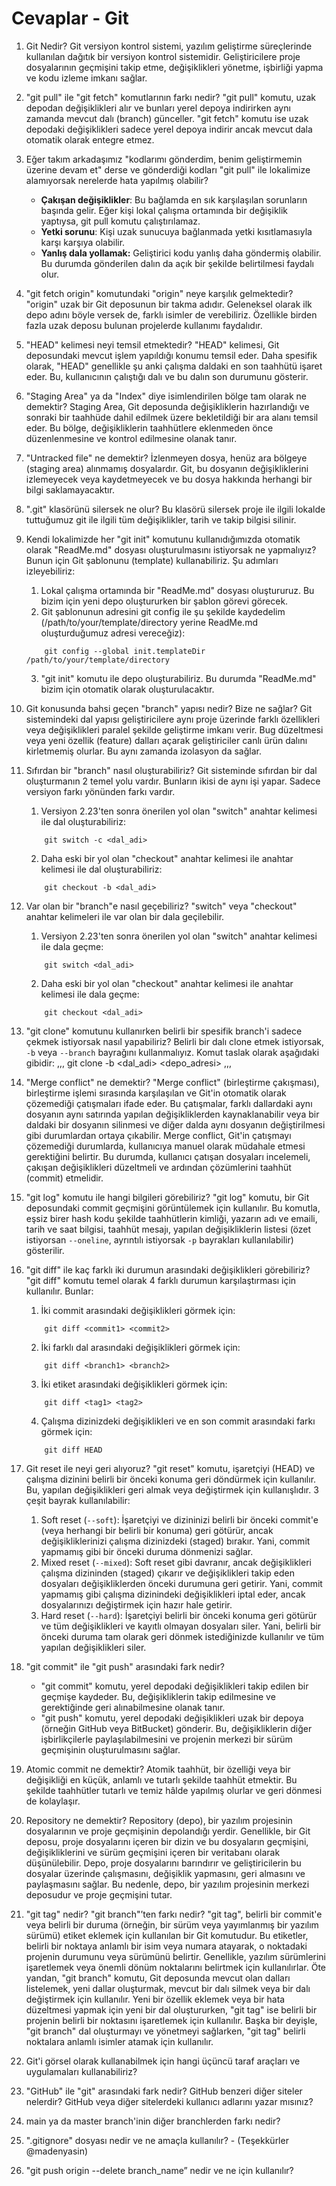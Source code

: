 # Cevaplar - Git

1. Git Nedir?
    Git versiyon kontrol sistemi, yazılım geliştirme süreçlerinde kullanılan dağıtık bir versiyon kontrol sistemidir. Geliştiricilere proje dosyalarının geçmişini takip etme, değişiklikleri yönetme, işbirliği yapma ve kodu izleme imkanı sağlar.

2. "git pull" ile "git fetch" komutlarının farkı nedir?
    "git pull" komutu, uzak depodan değişiklikleri alır ve bunları yerel depoya indirirken aynı zamanda mevcut dalı (branch) günceller. "git fetch" komutu ise uzak depodaki değişiklikleri sadece yerel depoya indirir ancak mevcut dala otomatik olarak entegre etmez.

3. Eğer takım arkadaşımız "kodlarımı gönderdim, benim geliştirmemin üzerine devam et" derse ve gönderdiği kodları "git pull" ile lokalimize alamıyorsak nerelerde hata yapılmış olabilir?
    * **Çakışan değişiklikler**: Bu bağlamda en sık karşılaşılan sorunların başında gelir. Eğer kişi lokal çalışma ortamında bir değişiklik yaptıysa, git pull komutu çalıştırılamaz.
    * **Yetki sorunu**: Kişi uzak sunucuya bağlanmada yetki kısıtlamasıyla karşı karşıya olabilir.
    * **Yanlış dala yollamak:** Geliştirici kodu yanlış daha göndermiş olabilir. Bu durumda gönderilen dalın da açık bir şekilde belirtilmesi faydalı olur.

4. "git fetch origin" komutundaki "origin" neye karşılık gelmektedir?
    "origin" uzak bir Git deposunun bir takma adıdır. Geleneksel olarak ilk depo adını böyle versek de, farklı isimler de verebiliriz. Özellikle birden fazla uzak deposu bulunan projelerde kullanımı faydalıdır.

5. "HEAD" kelimesi neyi temsil etmektedir?
    "HEAD" kelimesi, Git deposundaki mevcut işlem yapıldığı konumu temsil eder. Daha spesifik olarak, "HEAD" genellikle şu anki çalışma daldaki en son taahhütü işaret eder. Bu, kullanıcının çalıştığı dalı ve bu dalın son durumunu gösterir.

6. "Staging Area" ya da "Index" diye isimlendirilen bölge tam olarak ne demektir?
    Staging Area, Git deposunda değişikliklerin hazırlandığı ve sonraki bir taahhüde dahil edilmek üzere bekletildiği bir ara alanı temsil eder. Bu bölge, değişikliklerin taahhütlere eklenmeden önce düzenlenmesine ve kontrol edilmesine olanak tanır.  

7. "Untracked file" ne demektir?
    İzlenmeyen dosya, henüz ara bölgeye (staging area) alınmamış dosyalardır. Git, bu dosyanın değişikliklerini izlemeyecek veya kaydetmeyecek ve bu dosya hakkında herhangi bir bilgi saklamayacaktır. 

8. ".git" klasörünü silersek ne olur?
    Bu klasörü silersek proje ile ilgili lokalde tuttuğumuz git ile ilgili tüm değişiklikler, tarih ve takip bilgisi silinir.

9. Kendi lokalimizde her "git init" komutunu kullanıdığımızda otomatik olarak "ReadMe.md" dosyası oluşturulmasını istiyorsak ne yapmalıyız?
    Bunun için Git şablonunu (template) kullanabiliriz. Şu adımları izleyebiliriz:
    1. Lokal çalışma ortamında bir "ReadMe.md" dosyası oluştururuz. Bu bizim için yeni depo oluştururken bir şablon görevi görecek.
    2. Git şablonunun adresini git config ile şu şekilde kaydedelim (/path/to/your/template/directory yerine ReadMe.md oluşturduğumuz adresi vereceğiz):
    ```
        git config --global init.templateDir /path/to/your/template/directory
    ```
    3. "git init" komutu ile depo oluşturabiliriz. Bu durumda "ReadMe.md" bizim için otomatik olarak oluşturulacaktır.

10. Git konusunda bahsi geçen "branch" yapısı nedir? Bize ne sağlar?
    Git sistemindeki dal yapısı geliştiricilere aynı proje üzerinde farklı özellikleri veya değişiklikleri paralel şekilde geliştirme imkanı verir. Bug düzeltmesi veya yeni özellik (feature) dalları açarak geliştiriciler canlı ürün dalını kirletmemiş olurlar. Bu aynı zamanda izolasyon da sağlar.

11. Sıfırdan bir "branch" nasıl oluşturabiliriz?
    Git sisteminde sıfırdan bir dal oluşturmanın 2 temel yolu vardır. Bunların ikisi de aynı işi yapar. Sadece versiyon farkı yönünden farkı vardır.
    1. Versiyon 2.23'ten sonra önerilen yol olan "switch" anahtar kelimesi ile dal oluşturabiliriz:
    ```
        git switch -c <dal_adi>
    ```
    2. Daha eski bir yol olan "checkout" anahtar kelimesi ile anahtar kelimesi ile dal oluşturabiliriz:
    ```
        git checkout -b <dal_adi>
    ```

12. Var olan bir "branch"e nasıl geçebiliriz?
    "switch" veya "checkout" anahtar kelimeleri ile var olan bir dala geçilebilir.
    1. Versiyon 2.23'ten sonra önerilen yol olan "switch" anahtar kelimesi ile dala geçme:
    ```
        git switch <dal_adi>
    ```
    2. Daha eski bir yol olan "checkout" anahtar kelimesi ile anahtar kelimesi ile dala geçme:
    ```
        git checkout <dal_adi>

13. "git clone" komutunu kullanırken belirli bir spesifik branch'i sadece çekmek istiyorsak nasıl yapabiliriz?
    Belirli bir dalı clone etmek istiyorsak, `-b` veya `--branch` bayrağını kullanmalıyız. Komut taslak olarak aşağıdaki gibidir:
    ,,,
        git clone -b <dal_adi> <depo_adresi>
    ,,,

14. "Merge conflict" ne demektir?
    "Merge conflict" (birleştirme çakışması), birleştirme işlemi sırasında karşılaşılan ve Git'in otomatik olarak çözemediği çatışmaları ifade eder. Bu çatışmalar, farklı dallardaki aynı dosyanın aynı satırında yapılan değişikliklerden kaynaklanabilir veya bir daldaki bir dosyanın silinmesi ve diğer dalda aynı dosyanın değiştirilmesi gibi durumlardan ortaya çıkabilir. Merge conflict, Git'in çatışmayı çözemediği durumlarda, kullanıcıya manuel olarak müdahale etmesi gerektiğini belirtir. Bu durumda, kullanıcı çatışan dosyaları incelemeli, çakışan değişiklikleri düzeltmeli ve ardından çözümlerini taahhüt (commit) etmelidir.

15. "git log" komutu ile hangi bilgileri görebiliriz?
    "git log" komutu, bir Git deposundaki commit geçmişini görüntülemek için kullanılır. Bu komutla, eşsiz birer hash kodu şekilde taahhütlerin kimliği, yazarın adı ve emaili, tarih ve saat bilgisi, taahhüt mesajı, yapılan değişikliklerin listesi (özet istiyorsan `--oneline`, ayrıntılı istiyorsak `-p` bayrakları kullanılabilir) gösterilir.

16. "git diff" ile kaç farklı iki durumun arasındaki değişiklikleri görebiliriz?
    "git diff" komutu temel olarak 4 farklı durumun karşılaştırması için kullanılır. Bunlar:
    1. İki commit arasındaki değişiklikleri görmek için:
    ```
        git diff <commit1> <commit2>
    ```
    2. İki farklı dal arasındaki değişiklikleri görmek için:
    ```
        git diff <branch1> <branch2>
    ```
    3. İki etiket arasındaki değişiklikleri görmek için:
    ```
        git diff <tag1> <tag2>
    ```
    4. Çalışma dizinizdeki değişiklikleri ve en son commit arasındaki farkı görmek için:
    ```
        git diff HEAD
    ```

17. Git reset ile neyi geri alıyoruz?
    "git reset" komutu, işaretçiyi (HEAD) ve çalışma dizinini belirli bir önceki konuma geri döndürmek için kullanılır. Bu, yapılan değişiklikleri geri almak veya değiştirmek için kullanışlıdır. 3 çeşit bayrak kullanılabilir:
    
    1. Soft reset (`--soft`): İşaretçiyi ve dizininizi belirli bir önceki commit'e (veya herhangi bir belirli bir konuma) geri götürür, ancak değişikliklerinizi çalışma dizinizdeki (staged) bırakır. Yani, commit yapmamış gibi bir önceki duruma dönmenizi sağlar.
    2. Mixed reset (`--mixed`): Soft reset gibi davranır, ancak değişiklikleri çalışma dizininden (staged) çıkarır ve değişiklikleri takip eden dosyaları değişikliklerden önceki durumuna geri getirir. Yani, commit yapmamış gibi çalışma dizinindeki değişiklikleri iptal eder, ancak dosyalarınızı değiştirmek için hazır hale getirir.
    3. Hard reset (`--hard`): İşaretçiyi belirli bir önceki konuma geri götürür ve tüm değişiklikleri ve kayıtlı olmayan dosyaları siler. Yani, belirli bir önceki duruma tam olarak geri dönmek istediğinizde kullanılır ve tüm yapılan değişiklikleri siler.

18. "git commit" ile "git push" arasındaki fark nedir?
    * "git commit" komutu, yerel depodaki değişiklikleri takip edilen bir geçmişe kaydeder. Bu, değişikliklerin takip edilmesine ve gerektiğinde geri alınabilmesine olanak tanır.
    * "git push" komutu, yerel depodaki değişiklikleri uzak bir depoya (örneğin GitHub veya BitBucket) gönderir. Bu, değişikliklerin diğer işbirlikçilerle paylaşılabilmesini ve projenin merkezi bir sürüm geçmişinin oluşturulmasını sağlar.

19. Atomic commit ne demektir?
    Atomik taahhüt, bir özelliği veya bir değişikliği en küçük, anlamlı ve tutarlı şekilde taahhüt etmektir. Bu şekilde taahhütler tutarlı ve temiz hâlde yapılmış olurlar ve geri dönmesi de kolaylaşır.

20. Repository ne demektir?
    Repository (depo), bir yazılım projesinin dosyalarının ve proje geçmişinin depolandığı yerdir. Genellikle, bir Git deposu, proje dosyalarını içeren bir dizin ve bu dosyaların geçmişini, değişikliklerini ve sürüm geçmişini içeren bir veritabanı olarak düşünülebilir. Depo, proje dosyalarını barındırır ve geliştiricilerin bu dosyalar üzerinde çalışmasını, değişiklik yapmasını, geri almasını ve paylaşmasını sağlar. Bu nedenle, depo, bir yazılım projesinin merkezi deposudur ve proje geçmişini tutar.

21. "git tag" nedir? "git branch"’ten farkı nedir?
    "git tag", belirli bir commit'e veya belirli bir duruma (örneğin, bir sürüm veya yayımlanmış bir yazılım sürümü) etiket eklemek için kullanılan bir Git komutudur. Bu etiketler, belirli bir noktaya anlamlı bir isim veya numara atayarak, o noktadaki projenin durumunu veya sürümünü belirtir. Genellikle, yazılım sürümlerini işaretlemek veya önemli dönüm noktalarını belirtmek için kullanılırlar.
    Öte yandan, "git branch" komutu, Git deposunda mevcut olan dalları listelemek, yeni dallar oluşturmak, mevcut bir dalı silmek veya bir dalı değiştirmek için kullanılır. Yeni bir özellik eklemek veya bir hata düzeltmesi yapmak için yeni bir dal oluştururken, "git tag" ise belirli bir projenin belirli bir noktasını işaretlemek için kullanılır. Başka bir deyişle, "git branch" dal oluşturmayı ve yönetmeyi sağlarken, "git tag" belirli noktalara anlamlı isimler atamak için kullanılır.

22. Git'i görsel olarak kullanabilmek için hangi üçüncü taraf araçları ve uygulamaları kullanabiliriz?
23. "GitHub" ile "git" arasındaki fark nedir? GitHub benzeri diğer siteler nelerdir? GitHub veya diğer sitelerdeki kullanıcı adlarını yazar mısınız?
24. main ya da master branch'inin diğer branchlerden farkı nedir?
25. ".gitignore" dosyası nedir ve ne amaçla kullanılır? - (Teşekkürler @madenyasin)
26. "git push origin --delete branch_name” nedir ve ne için kullanılır?